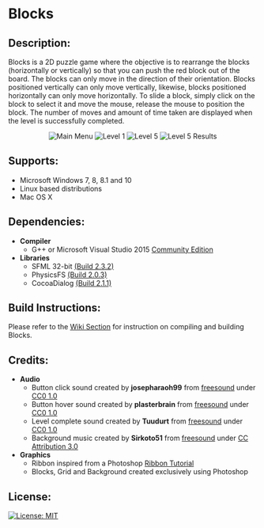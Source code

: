 # Blocks

## Description:
Blocks is a 2D puzzle game where the objective is to rearrange the blocks (horizontally or vertically) so that you can push the red block out of the board. The blocks can only move in the direction of their orientation. Blocks positioned vertically can only move vertically, likewise, blocks positioned horizontally can only move horizontally. To slide a block, simply click on the block to select it and move the mouse, release the mouse to position the block. The number of moves and amount of time taken are displayed when the level is successfully completed.
<p align="center">
	<img src="http://i1379.photobucket.com/albums/ah129/SalinderSid/screenshot1_zpsiq71k6xv.png" alt="Main Menu"/>
	<img src="http://i1379.photobucket.com/albums/ah129/SalinderSid/screenshot2_zpswnvgdof9.png" alt="Level 1"/>
    <img src="http://i1379.photobucket.com/albums/ah129/SalinderSid/screenshot3_zpsakgqddvu.png" alt="Level 5"/>
	<img src="http://i1379.photobucket.com/albums/ah129/SalinderSid/screenshot4_zpsgdpgwkk1.png" alt="Level 5 Results"/>
</p>

## Supports:
- Microsoft Windows 7, 8, 8.1 and 10
- Linux based distributions
- Mac OS X

## Dependencies:
- **Compiler**
	- G++ or Microsoft Visual Studio 2015 [Community Edition](https://www.visualstudio.com/en-us/downloads/download-visual-studio-vs.aspx)
- **Libraries**
	- SFML 32-bit [(Build 2.3.2)](http://www.sfml-dev.org/download/sfml/2.3.2/)
	- PhysicsFS [(Build 2.0.3)](https://icculus.org/physfs/downloads/)
	- CocoaDialog [(Build 2.1.1)](https://mstratman.github.io/cocoadialog/#download)

## Build Instructions:
Please refer to the [Wiki Section](https://github.com/SalinderSidhu/Blocks/wiki) for instruction on compiling and building Blocks.

## Credits:
- **Audio**
	- Button click sound created by **josepharaoh99** from [freesound](https://www.freesound.org/people/josepharaoh99/sounds/379339/) under [CC0 1.0](https://creativecommons.org/publicdomain/zero/1.0/)
	- Button hover sound created by **plasterbrain** from [freesound](https://www.freesound.org/people/plasterbrain/sounds/237422/) under [CC0 1.0](https://creativecommons.org/publicdomain/zero/1.0/)
	- Level complete sound created by **Tuudurt** from [freesound](https://www.freesound.org/people/Tuudurt/sounds/275104/) under [CC0 1.0](https://creativecommons.org/publicdomain/zero/1.0/)
	- Background music created by **Sirkoto51** from [freesound](https://www.freesound.org/people/Sirkoto51/sounds/378110/) under [CC Attribution 3.0](https://creativecommons.org/licenses/by/3.0/)
- **Graphics**
	- Ribbon inspired from a Photoshop [Ribbon Tutorial](http://www.photoshopstar.com/web-design/cartoon-ribbon/)
	- Blocks, Grid and Background created exclusively using Photoshop

## License:
[![License: MIT](https://img.shields.io/badge/License-MIT-yellow.svg)](/LICENSE.md)
